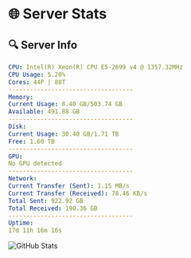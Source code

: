 # 🌐 Server Stats
## 🔍 Server Info
```yaml
CPU: Intel(R) Xeon(R) CPU E5-2699 v4 @ 1357.32MHz
CPU Usage: 5.20%
Cores: 44P | 88T
-----------------------------------
Memory:
Current Usage: 8.40 GB/503.74 GB
Available: 491.88 GB
-----------------------------------
Disk:
Current Usage: 30.40 GB/1.71 TB
Free: 1.60 TB
-----------------------------------
GPU:
No GPU detected
-----------------------------------
Network:
Current Transfer (Sent): 1.15 MB/s
Current Transfer (Received): 78.46 KB/s
Total Sent: 922.92 GB
Total Received: 190.36 GB
-----------------------------------
Uptime:
17d 11h 16m 16s
```
![GitHub Stats](https://img.shields.io/badge/Updated-2025-05-07_04:25:04-blue)